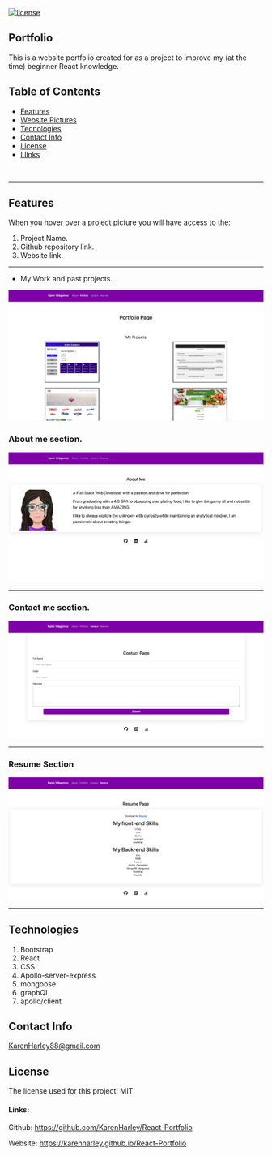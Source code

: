 [![license](https://img.shields.io/github/license/DAVFoundation/captain-n3m0.svg?style=flat-square)](https://github.com/DAVFoundation/captain-n3m0/blob/master/LICENSE)

## Portfolio

This is a website portfolio created for as a project to improve my (at the time) beginner React knowledge.

## Table of Contents

- [Features](#features)
- [Website Pictures](#weather-dashboard-page)
- [Tecnologies](#tecnologies)
- [Contact Info](#contact-info)
- [License](#license)
- [Llinks](#links)
  
<br/>

---
## Features

When you hover over a project picture you will have access to the:
1. Project Name.
2. Github repository link.
3. Website link.

---

- My Work and past projects.

![Picture work section](pics/portfolio.png)
### About me section.

![Picture of About me section](pics/aboutMe.png)

---

### Contact me section.

![Picture of contact me section](pics/contact.png)

---

### Resume Section

![Picture of website intro](pics/resume.png)

---
## Technologies

1. Bootstrap
2. React
3. CSS
4. Apollo-server-express
5. mongoose
6. graphQL
7. apollo/client

## Contact Info 

KarenHarley88@gmail.com

## License

The license used for this project: MIT

#### Links:

Github:
https://github.com/KarenHarley/React-Portfolio

Website:
https://karenharley.github.io/React-Portfolio

